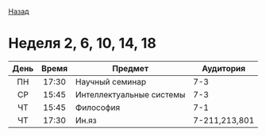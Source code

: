 [Назад](readme.md)
# Неделя 2, 6, 10, 14, 18

День  | Время | Предмет                   | Аудитория
:---: | :---: | ------------------------- | ---------
ПН    | 17:30 | Научный семинар           | 7-3
СР    | 15:45 | Интеллектуальные системы  | 7-3
ЧТ    | 15:45 | Философия                 | 7-1
ЧТ    | 17:30 | Ин.яз                     | 7-211,213,801
